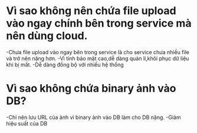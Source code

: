 # Vì sao không nên chứa file upload vào ngay chính bên trong service mà nên dùng cloud.
 -Chưa file upload vào ngay bên trong service là cho service chưa nhiều file và trở nên nặng hơn.
 -Vì tính bảo mật cao,dễ dàng quản lí,khôi phục dữ liệu khi bị mất.
 -Dễ dàng đồng bộ với nhiều hệ thống

# Vì sao không chứa binary ảnh vào DB?
 -Chỉ nên lưu URL của ảnh vì binary ảnh vào DB làm cho DB nặng.
 -Giảm hiệu suất của DB
 
